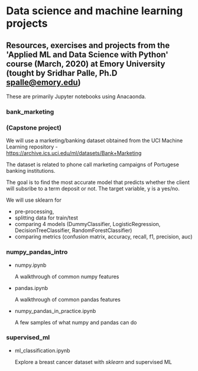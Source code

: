  # Data science and machine learning projects

## Resources, exercises and projects from the 'Applied ML and Data Science with Python' course (March, 2020) at Emory University (tought by Sridhar Palle, Ph.D spalle@emory.edu)

These are primarily Jupyter notebooks using Anacaonda.

 ### bank_marketing
 ### (Capstone project)

We will use a marketing/banking dataset obtained from the UCI Machine Learning repository - https://archive.ics.uci.edu/ml/datasets/Bank+Marketing

The dataset is related to phone call marketing campaigns of Portugese banking institutions.

The goal is to find the most accurate model that predicts whether the client will subsribe to a term deposit or not.
The target variable, y is a yes/no.

We will use sklearn for
 - pre-processing,
 - splitting data for train/test
 - comparing 4 models (DummyClassifier, LogisticRegression, DecisionTreeClassifier, RandomForestClassifier)
 - comparing metrics (confusion matrix, accuracy, recall, f1, precision, auc)

### numpy_pandas_intro

- numpy.ipynb
    
    A walkthrough of common numpy features

- pandas.ipynb

    A walkthrough of common pandas features

- numpy_pandas_in_practice.ipynb

    A few samples of what numpy and pandas can do

### supervised_ml

- ml_classification.ipynb

    Explore a breast cancer dataset with *sklearn* and supervised ML